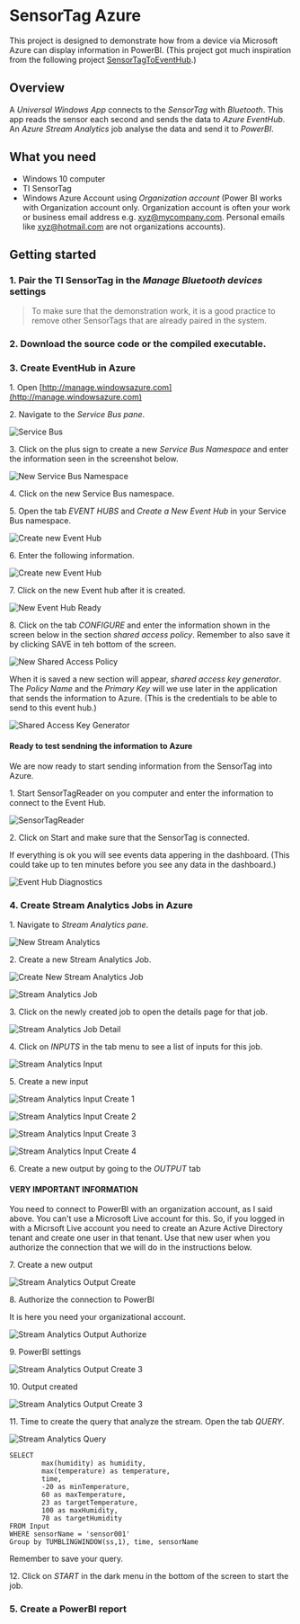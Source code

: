 # SensorTag Azure #
This project is designed to demonstrate how from a device via Microsoft Azure can display information in PowerBI. (This project got much inspiration from the following project [SensorTagToEventHub]( https://github.com/Azure/azure-stream-analytics/tree/master/Samples/SensorDataAnalytics/SensorTagToEventHub).)

## Overview ##
A *Universal Windows App* connects to the *SensorTag* with *Bluetooth*. This app reads the sensor each second and sends the data to *Azure EventHub*. An *Azure Stream Analytics* job analyse the data and send it to *PowerBI*.

## What you need ##
* Windows 10 computer
* TI SensorTag
* Windows Azure Account using *Organization account* (Power BI works with Organization account only. Organization account is often your work or business email address e.g. xyz@mycompany.com. 
Personal emails like xyz@hotmail.com are not organizations accounts).

## Getting started ##

### 1. Pair the TI SensorTag in the *Manage Bluetooth devices* settings ###
> To make sure that the demonstration work, it is a good practice to remove other SensorTags that are already paired in the system.

### 2. Download the source code or the compiled executable. ####

### 3. Create EventHub in Azure ####
1\. Open [http://manage.windowsazure.com](http://manage.windowsazure.com)

2\. Navigate to the *Service Bus pane*.

![Service Bus](https://github.com/buzzfrog/SensorTag-Azure/blob/master/images/service-bus.png)

3\. Click on the plus sign to create a new *Service Bus Namespace* and enter the information seen in the screenshot below.

![New Service Bus Namespace](https://github.com/buzzfrog/SensorTag-Azure/blob/master/images/service-bus-create-namespace.png)

4\. Click on the new Service Bus namespace.

5\. Open the tab *EVENT HUBS* and *Create a New Event Hub* in your Service Bus namespace.

![Create new Event Hub](https://github.com/buzzfrog/SensorTag-Azure/blob/master/images/service-bus-create-event-hub-start.png)

6\. Enter the following information.

![Create new Event Hub](https://github.com/buzzfrog/SensorTag-Azure/blob/master/images/event-hub-create.png)

7\. Click on the new Event hub after it is created.

![New Event Hub Ready](https://github.com/buzzfrog/SensorTag-Azure/blob/master/images/event-hub-created.png)

8\. Click on the tab *CONFIGURE* and enter the information shown in the screen below in the section *shared access policy*. Remember
to also save it by clicking SAVE in teh bottom of the screen.

![New Shared Access Policy](https://github.com/buzzfrog/SensorTag-Azure/blob/master/images/event-hub-shared-access-policy.png)

When it is saved a new section will appear, *shared access key generator*. The *Policy Name* and the *Primary Key* will we
use later in the application that sends the information to Azure. (This is the credentials to be able to send to this event hub.)

![Shared Access Key Generator](https://github.com/buzzfrog/SensorTag-Azure/blob/master/images/event-hub-shared-access-key-generator.png)

#### Ready to test sendning the information to Azure ###
We are now ready to start sending information from the SensorTag into Azure.

1\. Start SensorTagReader on you computer and enter the information to connect to the Event Hub.

![SensorTagReader](https://github.com/buzzfrog/SensorTag-Azure/blob/master/images/sensortagreader-settings.png)

2\. Click on Start and make sure that the SensorTag is connected.

If everything is ok you will see events data appering in the dashboard. (This could take up to ten minutes before you
see any data in the dashboard.)

![Event Hub Diagnostics](https://github.com/buzzfrog/SensorTag-Azure/blob/master/images/event-hub-diagnostics.png)

### 4. Create Stream Analytics Jobs in Azure ###
1\. Navigate to *Stream Analytics pane*.

![New Stream Analytics](https://github.com/buzzfrog/SensorTag-Azure/blob/master/images/stream-analytics-new.png)

2\. Create a new Stream Analytics Job.

![Create New Stream Analytics Job](https://github.com/buzzfrog/SensorTag-Azure/blob/master/images/stream-analytics-create-new.png)

![Stream Analytics Job](https://github.com/buzzfrog/SensorTag-Azure/blob/master/images/stream-analytics-job.png)

3\. Click on the newly created job to open the details page for that job.

![Stream Analytics Job Detail](https://github.com/buzzfrog/SensorTag-Azure/blob/master/images/stream-analytics-job-detail.png)

4\. Click on *INPUTS* in the tab menu to see a list of inputs for this job.

![Stream Analytics Input](https://github.com/buzzfrog/SensorTag-Azure/blob/master/images/stream-analytics-job-input.png)

5\. Create a new input

![Stream Analytics Input Create 1](https://github.com/buzzfrog/SensorTag-Azure/blob/master/images/stream-analytics-job-input-create-1.png)

![Stream Analytics Input Create 2](https://github.com/buzzfrog/SensorTag-Azure/blob/master/images/stream-analytics-job-input-create-2.png)

![Stream Analytics Input Create 3](https://github.com/buzzfrog/SensorTag-Azure/blob/master/images/stream-analytics-job-input-create-3.png)

![Stream Analytics Input Create 4](https://github.com/buzzfrog/SensorTag-Azure/blob/master/images/stream-analytics-job-input-create-4.png)

6\. Create a new output by going to the *OUTPUT* tab

#### VERY IMPORTANT INFORMATION ####
You need to connect to PowerBI with an organization account, as I said above. You can't use a Microsoft Live account for this. So, if you
logged in with a Micrsoft Live account you need to create an Azure Active Directory tenant and create one user in that tenant. Use
that new user when you authorize the connection that we will do in the instructions below.

7\. Create a new output

![Stream Analytics Output Create](https://github.com/buzzfrog/SensorTag-Azure/blob/master/images/stream-analytics-job-output-create-1.png)

8\. Authorize the connection to PowerBI

It is here you need your organizational account.

![Stream Analytics Output Authorize](https://github.com/buzzfrog/SensorTag-Azure/blob/master/images/stream-analytics-job-output-create-authorize.png)

9\. PowerBI settings

![Stream Analytics Output Create 3](https://github.com/buzzfrog/SensorTag-Azure/blob/master/images/stream-analytics-job-output-create-3.png)

10\. Output created

![Stream Analytics Output Create 3](https://github.com/buzzfrog/SensorTag-Azure/blob/master/images/stream-analytics-job-output-created.png)

11\. Time to create the query that analyze the stream. Open the tab *QUERY*.

![Stream Analytics Query](https://github.com/buzzfrog/SensorTag-Azure/blob/master/images/stream-analytics-job-query.png)

```
SELECT 
        max(humidity) as humidity,
        max(temperature) as temperature,
        time,
        -20 as minTemperature,
        60 as maxTemperature,
        23 as targetTemperature,
        100 as maxHumidity,
        70 as targetHumidity
FROM Input 
WHERE sensorName = 'sensor001'
Group by TUMBLINGWINDOW(ss,1), time, sensorName
```

Remember to save your query.

12\. Click on *START* in the dark menu in the bottom of the screen to start the job.




### 5. Create a PowerBI report ###


